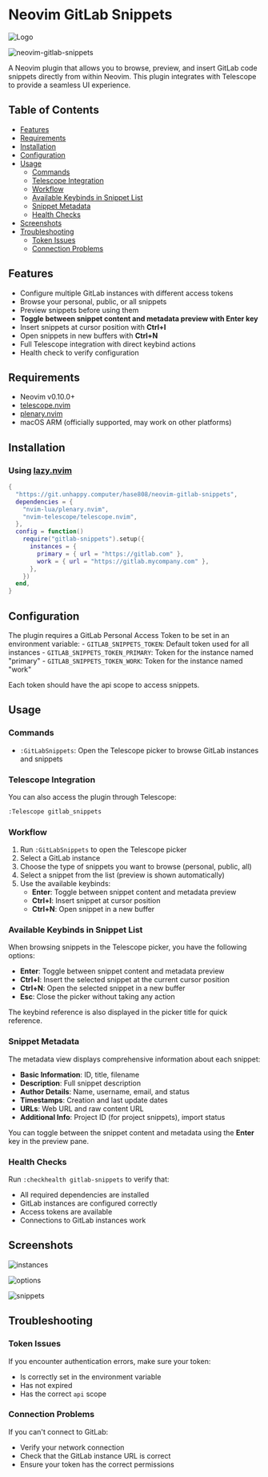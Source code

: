 # Neovim GitLab Snippets

![Logo](assets/Logo.png)

![neovim-gitlab-snippets](assets/neovim-gitlab-snippets.gif)

A Neovim plugin that allows you to browse, preview, and insert GitLab code snippets directly from within Neovim. This plugin integrates with Telescope to provide a seamless UI experience.

## Table of Contents

- [Features](#features)
- [Requirements](#requirements)
- [Installation](#installation)
- [Configuration](#configuration)
- [Usage](#usage)
  - [Commands](#commands)
  - [Telescope Integration](#telescope-integration)
  - [Workflow](#workflow)
  - [Available Keybinds in Snippet List](#available-keybinds-in-snippet-list)
  - [Snippet Metadata](#snippet-metadata)
  - [Health Checks](#health-checks)
- [Screenshots](#screenshots)
- [Troubleshooting](#troubleshooting)
  - [Token Issues](#token-issues)
  - [Connection Problems](#connection-problems)

## Features

- Configure multiple GitLab instances with different access tokens
- Browse your personal, public, or all snippets
- Preview snippets before using them
- **Toggle between snippet content and metadata preview with Enter key**
- Insert snippets at cursor position with **Ctrl+I**
- Open snippets in new buffers with **Ctrl+N**
- Full Telescope integration with direct keybind actions
- Health check to verify configuration

## Requirements

- Neovim v0.10.0+
- [telescope.nvim](https://github.com/nvim-telescope/telescope.nvim)
- [plenary.nvim](https://github.com/nvim-lua/plenary.nvim)
- macOS ARM (officially supported, may work on other platforms)

## Installation

### Using [lazy.nvim](https://github.com/folke/lazy.nvim)

```lua
{
  "https://git.unhappy.computer/hase808/neovim-gitlab-snippets",
  dependencies = {
    "nvim-lua/plenary.nvim",
    "nvim-telescope/telescope.nvim",
  },
  config = function()
    require("gitlab-snippets").setup({
      instances = {
        primary = { url = "https://gitlab.com" },
        work = { url = "https://gitlab.mycompany.com" },
      },
    })
  end,
}
```

## Configuration

The plugin requires a GitLab Personal Access Token to be set in an environment variable:
    - `GITLAB_SNIPPETS_TOKEN`: Default token used for all instances
    - `GITLAB_SNIPPETS_TOKEN_PRIMARY`: Token for the instance named "primary"
    - `GITLAB_SNIPPETS_TOKEN_WORK`: Token for the instance named "work"

Each token should have the api scope to access snippets.

## Usage

### Commands

- `:GitLabSnippets`: Open the Telescope picker to browse GitLab instances and snippets

### Telescope Integration

You can also access the plugin through Telescope:
```txt
:Telescope gitlab_snippets
```

### Workflow

1. Run `:GitLabSnippets` to open the Telescope picker
2. Select a GitLab instance
3. Choose the type of snippets you want to browse (personal, public, all)
4. Select a snippet from the list (preview is shown automatically)
5. Use the available keybinds:
   - **Enter**: Toggle between snippet content and metadata preview
   - **Ctrl+I**: Insert snippet at cursor position
   - **Ctrl+N**: Open snippet in a new buffer

### Available Keybinds in Snippet List

When browsing snippets in the Telescope picker, you have the following options:

- **Enter**: Toggle between snippet content and metadata preview
- **Ctrl+I**: Insert the selected snippet at the current cursor position
- **Ctrl+N**: Open the selected snippet in a new buffer
- **Esc**: Close the picker without taking any action

The keybind reference is also displayed in the picker title for quick reference.

### Snippet Metadata

The metadata view displays comprehensive information about each snippet:

- **Basic Information**: ID, title, filename
- **Description**: Full snippet description
- **Author Details**: Name, username, email, and status
- **Timestamps**: Creation and last update dates
- **URLs**: Web URL and raw content URL
- **Additional Info**: Project ID (for project snippets), import status

You can toggle between the snippet content and metadata using the **Enter** key in the preview pane.

### Health Checks

Run `:checkhealth gitlab-snippets` to verify that:

- All required dependencies are installed
- GitLab instances are configured correctly
- Access tokens are available
- Connections to GitLab instances work

## Screenshots

![instances](assets/instance.png)

![options](assets/options.png)

![snippets](assets/snippets.png)

## Troubleshooting

### Token Issues

If you encounter authentication errors, make sure your token:

- Is correctly set in the environment variable
- Has not expired
- Has the correct `api` scope

### Connection Problems

If you can't connect to GitLab:

- Verify your network connection
- Check that the GitLab instance URL is correct
- Ensure your token has the correct permissions
